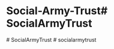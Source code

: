 # Social-Army-Trust#   S o c i a l A r m y T r u s t  
 #   S o c i a l A r m y T r u s t  
 #   s o c i a l a r m y t r u s t  
 
